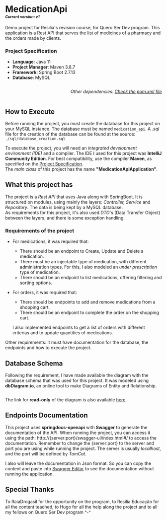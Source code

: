 # MedicationApi <br> <span style="font-size: 12px">*Current version: v1*</span>




Demo project for Resilia's revision course, for Quero Ser Dev program. This application is a Rest API that serves the list of medicines of a pharmacy and the orders made by clients.


### Project Specification
* **Language**: Java 11
* **Project Manager**: Maven 3.8.7
* **Framework**: Spring Boot 2.7.13
* **Database**: MySQL


<div style="display: flex; justify-content: end">
<span>


*Other dependencies: [Check the pom.xml file]()*


</span>
</div>


## How to Execute


Before running the project, you must create the database for this project on your MySQL instance. The database must be named `medication_api`. A *.sql* file for the creation of the database can be found at the source: `./sql/database_creation.sql`

To execute the project, you will need an *integrated development environment (IDE)* and a compiler. The IDE I used for this project was **IntelliJ Community Edition**. For best compatibility, use the compiler **Maven**, as specified on the [Project Specification](#project-specification).
<br>
The *main class* of this project has the name **"MedicationApiApplication"**.


## What this project has


The project is a *Rest API* that uses Java along with SpringBoot. It is structured on modules, using mainly the layers: *Controller, Service* and *Repository*. The data is being kept by a MySQL database.
<br>
As requirements for this project, it's also used *DTO*'s (Data Transfer Object) between the layers; and there is some exception handling.


### Requirements of the project


* For medications, it was required that:
    - There should be an endpoint to Create, Update and Delete a medication.
    - There must be an injectable type of medication, with different administration types. For this, I also modeled an *under prescription* type of medication.
    - There should be an endpoint to list medications, offering filtering and sorting options.


* For orders, it was required that:
    - There should be endpoints to add and remove medications from a shopping cart.
    - There should be an endpoint to complete the order on the shopping cart.


    I also implemented endpoints to get a list of orders with different criterias and to update quantities of medications.


Other requirements: it must have documentation for the database, the endpoints and how to execute the project.


## Database Schema


Following the requirement, I have made available the diagram with the database schema that was used for this project. It was modeled using **dbDiagram.io**, an online tool to make Diagrams of Entity and Relationship.


<img src=""></img>


The link for **read-only** of the diagram is also available [here](https://dbdiagram.io/d/63eeb3c0296d97641d8199a6).


## Endpoints Documentation


This project uses **springdocs-openapi** with **Swagger** to generate the documentation of the API. When running the project, you can access it using the path: http://{server:port}/swagger-ui/index.html#/ to access the documentation. Remember to change the {server:port} to the server and port you are using while running the project. The server is usually *localhost*, and the port will be defined by *TomCat*.


I also will leave the documentation in Json format. So you can copy the content and paste into [Swagger Editor](https://editor.swagger.io/) to see the documentation without running the application.


## Special Thanks
To RaiaDrogasil for the opportunity on the program, to Resilia Educação for all the content teached, to Hugo for all the help along the project and to all my fellows on Quero Ser Dev program ^-^

